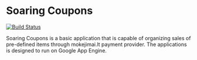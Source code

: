 Soaring Coupons
===============

[![Build Status](https://travis-ci.org/kedder/soaring-coupons.png?branch=master)](https://travis-ci.org/kedder/soaring-coupons)

Soaring Coupons is a basic application that is capable of organizing sales of
pre-defined items through mokejimai.lt payment provider. The applications is
designed to run on Google App Engine.
